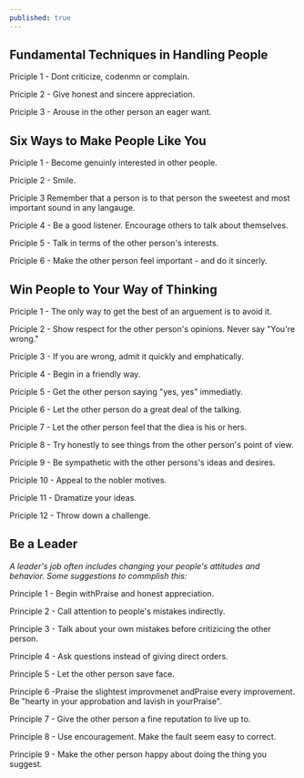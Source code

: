 ```yaml
---
published: true
---
```

## Fundamental Techniques in Handling People

Priciple 1 - Dont criticize, codenmn or complain. 

Priciple 2 - Give honest and sincere appreciation. 

Priciple 3 - Arouse in the other person an eager want. 
 
## Six Ways to Make People Like You

Priciple 1 - Become genuinly interested in other people.

Priciple 2 - Smile.

Priciple 3 Remember that a person is to that person the sweetest and most important sound in any langauge. 

Priciple 4 - Be a good listener. Encourage others to talk about themselves. 

Priciple 5 - Talk in terms of the other person's interests. 

Priciple 6 - Make the other person feel important - and do it sincerly. 

## Win People to Your Way of Thinking

Priciple 1 - The only way to get the best of an arguement is to avoid it. 

Priciple 2 - Show respect for the other person's opinions. Never say "You're wrong."

Priciple 3 - If you are wrong, admit it quickly and emphatically. 

Priciple 4 - Begin in a friendly way.

Priciple 5 - Get the other person saying "yes, yes" immediatly. 

Priciple 6 - Let the other person do a great deal of the talking. 

Priciple 7 - Let the other person feel that the diea is his or hers.

Priciple 8 - Try honestly to see things from the other person's point of view.

Priciple 9 - Be sympathetic with the other persons's ideas and desires. 

Priciple 10 - Appeal to the nobler motives.

Priciple 11 - Dramatize your ideas.

Priciple 12 - Throw down a challenge. 


## Be a Leader 
<i>A leader's job often includes changing your people's attitudes and behavior. Some suggestions to commplish this:</i>

Principle 1 - Begin withPraise and honest appreciation.

Principle 2 - Call attention  to people's mistakes indirectly. 

Principle 3 - Talk about your own mistakes before critizicing the other person.

Principle 4 - Ask questions instead of giving direct orders. 

Principle 5 - Let the other person save face. 

Principle 6 -Praise the slightest improvmenet andPraise every improvement. Be "hearty in your approbation and lavish in yourPraise". 

Principle 7 - Give the other person a fine reputation to live up to. 

Principle 8 - Use encouragement. Make the fault seem easy to correct. 

Principle 9 - Make the other person happy about doing the thing you suggest. 



